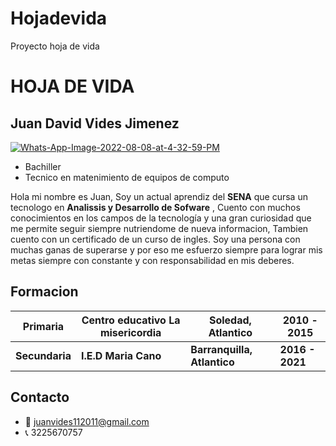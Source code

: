 # Hojadevida
Proyecto hoja de vida
# HOJA DE VIDA 
## Juan David Vides Jimenez

<a href="https://ibb.co/8rjtP0Q"><img src="https://i.ibb.co/8rjtP0Q/Whats-App-Image-2022-08-08-at-4-32-59-PM.jpg" alt="Whats-App-Image-2022-08-08-at-4-32-59-PM" border="0"></a>
- Bachiller 
- Tecnico en matenimiento de equipos de computo

Hola mi nombre es Juan, Soy un actual aprendiz del **SENA** que cursa un tecnologo en **Analissis y Desarrollo de Sofware** , Cuento con muchos conocimientos en los campos de la tecnología y una gran curiosidad que me permite seguir siempre nutriendome de nueva informacion, Tambien cuento con un certificado de un curso de ingles.
Soy una persona con muchas ganas de superarse y por eso me esfuerzo siempre para lograr mis metas siempre con constante y con responsabilidad en mis deberes.
## Formacion
| Primaria     | Centro educativo La misericordia | Soledad, Atlantico | 2010 - 2015 |
|-------------------|-------------|---------------|--------------|
| **Secundaria**   | **I.E.D Maria Cano** | **Barranquilla, Atlantico**  | **2016 - 2021** |

## Contacto 
- 📧 juanvides112011@gmail.com
- 📞 3225670757


